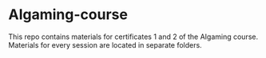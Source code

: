 # AIgaming-course
This repo contains materials for certificates 1 and 2 of the AIgaming course.
Materials for every session are located in separate folders.
